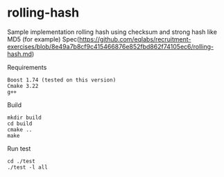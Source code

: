 # rolling-hash

Sample implementation rolling hash using checksum and strong hash like MD5 (for example) Spec(https://github.com/eqlabs/recruitment-exercises/blob/8e49a7b8cf9c415466876e852fbd862f74105ec6/rolling-hash.md)

Requirements
```
Boost 1.74 (tested on this version)
Cmake 3.22
g++
```

Build 
```
mkdir build
cd build
cmake ..
make
```
Run test

```
cd ./test
./test -l all
```
